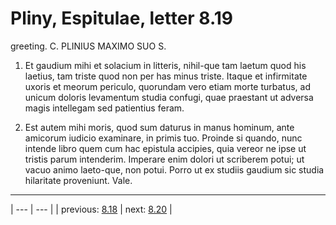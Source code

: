 # Pliny, Espitulae, letter 8.19

greeting. C. PLINIUS MAXIMO SUO S.



1. Et gaudium mihi et solacium in litteris, nihil-que tam laetum quod his laetius, tam triste quod non per has minus triste. Itaque et infirmitate uxoris et meorum periculo, quorundam vero etiam morte turbatus, ad unicum doloris levamentum studia confugi, quae praestant ut adversa magis intellegam sed patientius feram.



2. Est autem mihi moris, quod sum daturus in manus hominum, ante amicorum iudicio examinare, in primis tuo. Proinde si quando, nunc intende libro quem cum hac epistula accipies, quia vereor ne ipse ut tristis parum intenderim. Imperare enim dolori ut scriberem potui; ut vacuo animo laeto-que, non potui. Porro ut ex studiis gaudium sic studia hilaritate proveniunt. Vale.



---

| --- | --- |
| previous: [8.18](../8.18/) | next: [8.20](../8.20/) |